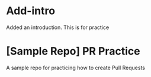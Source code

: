 # Add-intro
Added an introduction. This is for practice

# [Sample Repo] PR Practice
A sample repo for practicing how to create Pull Requests
